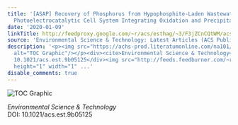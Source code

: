 ```yaml
---
title: '[ASAP] Recovery of Phosphorus from Hypophosphite-Laden Wastewater: A Single-Compartment
  Photoelectrocatalytic Cell System Integrating Oxidation and Precipitation'
date: '2020-01-09'
linkTitle: http://feedproxy.google.com/~r/acs/esthag/~3/F3jZCnCQtWM/acs.est.9b05125
source: 'Environmental Science & Technology: Latest Articles (ACS Publications)'
description: '<p><img src="https://achs-prod.literatumonline.com/na101/home/literatum/publisher/achs/journals/content/esthag/0/esthag.ahead-of-print/acs.est.9b05125/20200108/images/medium/es9b05125_0007.gif"
  alt="TOC Graphic"/></p><div><cite>Environmental Science & Technology</cite></div><div>DOI:
  10.1021/acs.est.9b05125</div><img src="http://feeds.feedburner.com/~r/acs/esthag/~4/F3jZCnCQtWM"
  height="1" width="1" ...'
disable_comments: true
---
```

<p><img src="https://achs-prod.literatumonline.com/na101/home/literatum/publisher/achs/journals/content/esthag/0/esthag.ahead-of-print/acs.est.9b05125/20200108/images/medium/es9b05125_0007.gif" alt="TOC Graphic"/></p><div><cite>Environmental Science & Technology</cite></div><div>DOI: 10.1021/acs.est.9b05125</div><img src="http://feeds.feedburner.com/~r/acs/esthag/~4/F3jZCnCQtWM" height="1" width="1" ...